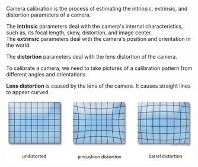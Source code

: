 Camera calibration is the process of estimating the intrinsic, extrinsic, and distortion parameters of a camera.

The **intrinsic** parameters deal with the camera's internal characteristics, such as, its focal length, skew, distortion, and image center.  
The **extrinsic** parameters deal with the camera's position and orientation in the world.

The **distortion** parameters deal with the lens distortion of the camera.

To calibrate a camera, we need to take pictures of a calibration pattern from different angles and orientations.

**Lens distortion** is caused by the lens of the camera. It causes straight lines to appear curved.
![Lens distortion](../images/lens_distortion.png)




